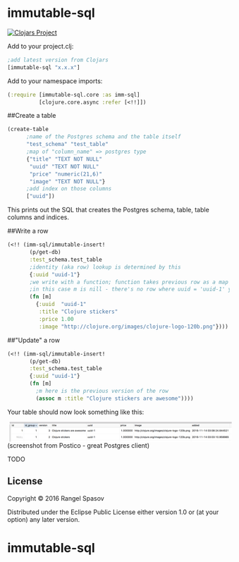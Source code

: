 # immutable-sql

[![Clojars Project](https://img.shields.io/clojars/v/immutable-sql.svg)](https://clojars.org/immutable-sql)

Add to your project.clj:

```clj
;add latest version from Clojars
[immutable-sql "x.x.x"]
```

Add to your namespace imports:

```clj
(:require [immutable-sql.core :as imm-sql]
          [clojure.core.async :refer [<!!]])
```

##Create a table

```clj
(create-table
      ;name of the Postgres schema and the table itself
      "test_schema" "test_table"
      ;map of "column_name" => postgres type
      {"title" "TEXT NOT NULL"
       "uuid" "TEXT NOT NULL"
       "price" "numeric(21,6)"
       "image" "TEXT NOT NULL"}
      ;add index on those columns
      ["uuid"])
```
This prints out the SQL that creates the Postgres schema, table, table columns and indices.

##Write a row
```clj
(<!! (imm-sql/immutable-insert!
       (p/get-db)
       :test_schema.test_table
       ;identity (aka row) lookup is determined by this
       {:uuid "uuid-1"}
       ;we write with a function; function takes previous row as a map
       ;in this case m is nill - there's no row where uuid = 'uuid-1' yet 
       (fn [m]
         {:uuid  "uuid-1"
          :title "Clojure stickers"
          :price 1.00
          :image "http://clojure.org/images/clojure-logo-120b.png"})))
```

##"Update" a row 
```clj
(<!! (imm-sql/immutable-insert!
       (p/get-db)
       :test_schema.test_table
       {:uuid "uuid-1"}
       (fn [m]
         ;m here is the previous version of the row 
         (assoc m :title "Clojure stickers are awesome"))))
```

Your table should now look something like this:

<img src="/doc/table1.png" align="left" width="800px" hspace="5px"/>

(screenshot from Postico - great Postgres client)


TODO

## License

Copyright © 2016 Rangel Spasov

Distributed under the Eclipse Public License either version 1.0 or (at
your option) any later version.
# immutable-sql
